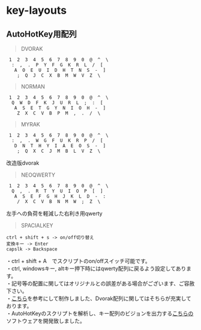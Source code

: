 # key-layouts
## AutoHotKey用配列
>DVORAK

     1  2  3  4  5  6  7  8  9  0  @  ^  \
      :  ,  .  P  Y  F  G  K  R  L  /  [
       A  O  E  U  I  D  H  T  N  S  -  ]
        ;  Q  J  C  X  B  M  W  V  Z  \

>NORMAN

     1  2  3  4  5  6  7  8  9  0  @  ^  \
      Q  W  D  F  K  J  U  R  L  ;  :  [
       A  S  E  T  G  Y  N  I  O  H  -  ]
        Z  X  C  V  B  P  M  ,  .  /  \

>MYRAK

     1  2  3  4  5  6  7  8  9  0  @  ^  \
      :  ,  .  W  G  F  U  K  R  P  /  [
       D  N  T  H  Y  I  A  E  O  S  -  ]
        ;  Q  X  C  J  M  B  L  V  Z  \

改造版dvorak

>NEOQWERTY

     1  2  3  4  5  6  7  8  9  0  @  ^  \
      Q  ,  .  R  T  Y  U  I  O  P  [  ]
       A  S  E  F  G  H  J  K  L  D  -  :
        /  X  C  V  B  N  M  W  ;  Z  \

左手への負荷を軽減した右利き用qwerty

>SPACIALKEY

    ctrl + shift + s -> on/off切り替え
    変換キー -> Enter
    capslk -> Backspace

・ctrl + shift + A　でスクリプトのon/offスイッチ可能です。  
・ctrl, windowsキー, altキー押下時にはqwerty配列に戻るよう設定してあります。   
・記号等の配置に関してはオリジナルとの誤差がある場合がございます、ご容赦下さい。  
・[こちら](https://github.com/snowlt23/dvorak-ahk)を参考にして制作しました、Dvorak配列に関してはそちらが充実しております。  
・AutoHotKeyのスクリプトを解析し、キー配列のビジョンを出力する[こちらの](https://github.com/yudai-uehara/AhkViewer)ソフトウェアを開発致しました。
